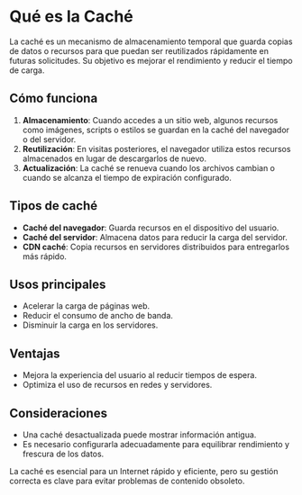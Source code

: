 # Qué es la Caché

La caché es un mecanismo de almacenamiento temporal que guarda copias de datos o recursos para que puedan ser reutilizados rápidamente en futuras solicitudes. Su objetivo es mejorar el rendimiento y reducir el tiempo de carga.

## Cómo funciona
1. **Almacenamiento**: Cuando accedes a un sitio web, algunos recursos como imágenes, scripts o estilos se guardan en la caché del navegador o del servidor.
2. **Reutilización**: En visitas posteriores, el navegador utiliza estos recursos almacenados en lugar de descargarlos de nuevo.
3. **Actualización**: La caché se renueva cuando los archivos cambian o cuando se alcanza el tiempo de expiración configurado.

## Tipos de caché
- **Caché del navegador**: Guarda recursos en el dispositivo del usuario.
- **Caché del servidor**: Almacena datos para reducir la carga del servidor.
- **CDN caché**: Copia recursos en servidores distribuidos para entregarlos más rápido.

## Usos principales
- Acelerar la carga de páginas web.
- Reducir el consumo de ancho de banda.
- Disminuir la carga en los servidores.

## Ventajas
- Mejora la experiencia del usuario al reducir tiempos de espera.
- Optimiza el uso de recursos en redes y servidores.

## Consideraciones
- Una caché desactualizada puede mostrar información antigua.
- Es necesario configurarla adecuadamente para equilibrar rendimiento y frescura de los datos.

La caché es esencial para un Internet rápido y eficiente, pero su gestión correcta es clave para evitar problemas de contenido obsoleto.


